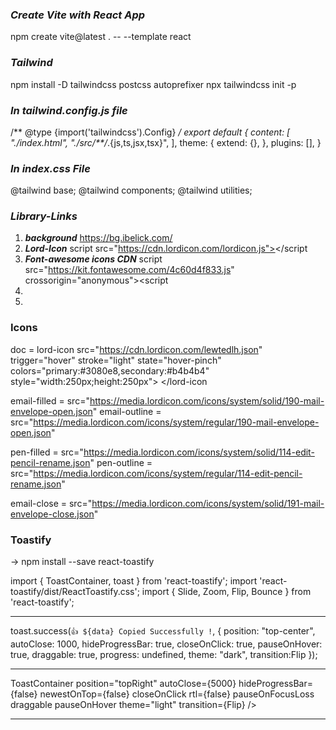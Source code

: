 ### *Create Vite with React App*

npm create vite@latest . -- --template react

### *Tailwind*

npm install -D tailwindcss postcss autoprefixer
npx tailwindcss init -p

### *In tailwind.config.js file*

/** @type {import('tailwindcss').Config} */
export default {
  content: [
    "./index.html",
    "./src/**/*.{js,ts,jsx,tsx}",
  ],
  theme: {
    extend: {},
  },
  plugins: [],
} 

### *In index.css File*
@tailwind base;
@tailwind components;
@tailwind utilities;




### *Library-Links*
1. ***background***  https://bg.ibelick.com/
2. ***Lord-Icon***  script src="https://cdn.lordicon.com/lordicon.js"></script
 3.  ***Font-awesome icons CDN***
  script src="https://kit.fontawesome.com/4c60d4f833.js" crossorigin="anonymous"><script
1. 
2. 

### Icons

doc = lord-icon
    src="https://cdn.lordicon.com/lewtedlh.json"
    trigger="hover"
    stroke="light"
    state="hover-pinch"
    colors="primary:#3080e8,secondary:#b4b4b4"
    style="width:250px;height:250px">
    </lord-icon

email-filled = src="https://media.lordicon.com/icons/system/solid/190-mail-envelope-open.json"
email-outline = src="https://media.lordicon.com/icons/system/regular/190-mail-envelope-open.json"


pen-filled = src="https://media.lordicon.com/icons/system/solid/114-edit-pencil-rename.json"
pen-outline = src="https://media.lordicon.com/icons/system/regular/114-edit-pencil-rename.json"

email-close = src="https://media.lordicon.com/icons/system/solid/191-mail-envelope-close.json"

### Toastify

-> npm install --save react-toastify

 import { ToastContainer, toast } from 'react-toastify';
  import 'react-toastify/dist/ReactToastify.css';
  import { Slide, Zoom, Flip, Bounce } from 'react-toastify';
***
toast.success(`👍 ${data} Copied Successfully !`, {
            position: "top-center",
            autoClose: 1000,
            hideProgressBar: true,
            closeOnClick: true,
            pauseOnHover: true,
            draggable: true,
            progress: undefined,
            theme: "dark",
            transition:Flip
            });
***
  ToastContainer
                position="topRight"
                autoClose={5000}
                hideProgressBar={false}
                newestOnTop={false}
                closeOnClick
                rtl={false}
                pauseOnFocusLoss
                draggable
                pauseOnHover
                theme="light"
                transition={Flip}
            />
***

